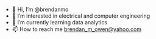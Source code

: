 - 👋 Hi, I’m @brendanmo
- 👀 I’m interested in electrical and computer engineering
- 🌱 I’m currently learning data analytics
- 📫 How to reach me brendan_m_owen@yahoo.com

<!---
brendanmo/brendanmo is a ✨ special ✨ repository because its `README.md` (this file) appears on your GitHub profile.
You can click the Preview link to take a look at your changes.
--->
